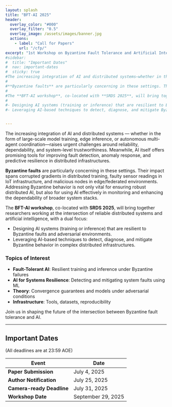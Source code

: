 ```yaml
---
layout: splash
title: "BFT-AI 2025"
header:
  overlay_color: "#000"
  overlay_filter: "0.5"
  overlay_image: /assets/images/banner.jpg
  actions:
    - label: "Call for Papers"
      url: "/cfp/"
excerpt: "1st Workshop on Byzantine Fault Tolerance and Artificial Intelligence Systems"
#sidebar:
#  title: "Important Dates"
#  nav: important-dates
#  sticky: true
#The increasing integration of AI and distributed systems—whether in the form of large-scale model training, edge inference, or autonomous multi-agent coordination—raises urgent challenges around reliability, dependability, and system-level trustworthiness. Meanwhile, AI itself offers promising tools for improving fault detection, anomaly response, and predictive resilience in distributed infrastructures.
#
#**Byzantine faults** are particularly concerning in these settings. Their impact spans corrupted gradients in distributed training, faulty sensor readings in IoT infrastructure, and malicious nodes in edge/federated environments. Addressing Byzantine behavior is not only vital for ensuring robust distributed AI, but also for using AI effectively in monitoring and enhancing the dependability of broader system stacks.
#
#The **BFT-AI workshop**, co-located with **SRDS 2025**, will bring together researchers working at the intersection of reliable distributed systems and artificial intelligence, with a dual focus:
#
#- Designing AI systems (training or inference) that are resilient to Byzantine faults and adversarial environments.
#- Leveraging AI-based techniques to detect, diagnose, and mitigate Byzantine behavior in complex distributed infrastructures.


---
```


The increasing integration of AI and distributed systems — whether in the form of large-scale model training, edge inference, or autonomous multi-agent coordination—raises urgent challenges around reliability, dependability, and system-level trustworthiness. Meanwhile, AI itself offers promising tools for improving fault detection, anomaly response, and predictive resilience in distributed infrastructures.

**Byzantine faults** are particularly concerning in these settings. Their impact spans corrupted gradients in distributed training, faulty sensor readings in IoT infrastructure, and malicious nodes in edge/federated environments. Addressing Byzantine behavior is not only vital for ensuring robust distributed AI, but also for using AI effectively in monitoring and enhancing the dependability of broader system stacks.

The **BFT-AI workshop**, co-located with **SRDS 2025**, will bring together researchers working at the intersection of reliable distributed systems and artificial intelligence, with a dual focus:

- Designing AI systems (training or inference) that are resilient to Byzantine faults and adversarial environments.
- Leveraging AI-based techniques to detect, diagnose, and mitigate Byzantine behavior in complex distributed infrastructures.


### Topics of Interest

- **Fault-Tolerant AI**: Resilient training and inference under Byzantine failures
- **AI for Systems Resilience**: Detecting and mitigating system faults using ML
- **Theory**: Convergence guarantees and models under adversarial conditions
- **Infrastructure**: Tools, datasets, reproducibility

Join us in shaping the future of the intersection between Byzantine fault tolerance and AI. 


---

## Important Dates

 (All deadlines are at 23:59 AOE)

| Event                   | Date            |
|-------------------------|-----------------|
| **Paper Submission**    | July 4, 2025    |
| **Author Notification** | July 25, 2025   |
| **Camera-ready Deadline** | July 31, 2025 |
| **Workshop Date**       | September 29, 2025 |
